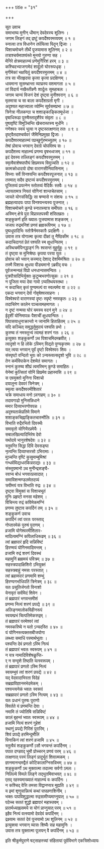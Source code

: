 +++
title = "३१"

+++

सूत उवाच  
समाभाष्य मुनीन् धीमान् देवदेवस्य शूलिनः ।  
जगाम लिङ्गं तद् द्रष्टुं कपर्देश्वरमव्ययम् ॥ १ ॥  
स्नात्वा तत्र विधानेन तर्पयित्वा पितॄन् द्विजाः ।  
पिशाचमोचने तीर्थे पूजयामास शूलिनम् ॥ २ ॥  
तत्राश्चर्यमपश्यंस्ते मुनयो गुरुणा सह ।  
मेनिरे क्षेत्रमाहात्म्यं प्रणेमुर्गिरिशं हरम् ॥ ३ ॥  
कश्चिदभ्याजगामेदं शार्दूलो घोररूपधृक् ।  
मृगीमेकां भक्षयितुं कपर्देश्वरमुत्तमम् ॥ ४ ॥  
तत्र सा भीतहृदया कृत्वा कृत्वा प्रदक्षिणम् ।  
धावमाना सुसम्भ्रान्ता व्याघ्रस्य वशमागता ॥ ५ ॥  
तां विदार्य नखैस्तीक्ष्णैः शार्दूलः सुमहाबलः ।  
जगाम चान्यं विजनं देशं दृष्ट्वा मुनीश्वरान् ॥ ६ ॥  
मृतमात्रा च सा बाला कपर्देशाग्रतो मृगी ।  
अदृश्यत महाज्वाला व्योम्नि सूर्यसमप्रभा ॥ ७ ॥  
त्रिनेत्रा नीलकण्ठा च शशाङ्काङ्कितमूर्धजा ।  
वृषाधिरूढा पुरुषैस्तादृशैरेव संवृता ॥ ८ ॥  
पुष्पवृष्टिं विमुञ्चिन्ति खेचरास्तस्य मूर्धनि ।  
गणेश्वरः स्वयं भूत्वा न दृष्टस्तत्क्षणात् ततः ॥ ९ ॥  
दृष्ट्वैतदाश्चर्यवरं जैमिनिप्रमुखा द्विजाः ।  
कपर्देश्वरमाहात्म्यं पप्रच्छुर्गुरुमच्युतम् ॥ १० ॥  
तेषां प्रोवाच भगवान् देवाग्रे चोपविश्य सः ।  
कपर्देशस्य माहात्म्यं प्रणम्य वृषभध्वजम् ॥ ११ ॥  
इदं देवस्य तल्लिङ्गं कपर्दोश्वरमुत्तमम् ।  
स्मृत्वैवाशेषपापौघं क्षिप्रमस्य विमुञ्चति ॥ १२ ॥  
कामक्रोधादयो दोषा वाराणसीनिवासिनाम् ।  
विघ्नाः सर्वे विनश्यन्ति कपर्देश्वरपूजनात् ॥ १३ ॥  
तस्मात् सदैव द्रष्टव्यं कपर्देश्वरमुत्तमम् ।  
पूजितव्यं प्रयत्नेन स्तोतव्यं वैदिकैः स्तवैः ॥ १४ ॥  
ध्यायतामत्र नियतं योगिनां शान्तचेतसाम् ।  
जायते योगसंसिद्धिः सा षण्मासे न संशयः ॥ १५ ॥  
ब्रह्महत्यादयः पापा विनश्यन्त्यस्य पूजनात् ।  
पिशाचमोचने कुण्डे स्नातस्यात्र समीपतः ॥ १६ ॥  
अस्मिन् क्षेत्रे पुरा विप्रास्तपस्वी शंसितव्रतः ।  
शङ्कुकर्ण इति ख्यातः पूजयामास शङ्करम् ।  
जजाप रुद्रमनिशं प्रणवं ब्रह्मरूपिणम् ॥ १७ ॥  
पुष्पधूपादिभिः स्तोत्रैर्नमस्कारैः प्रदक्षिणैः ।  
उवास तत्र योगात्मा कृत्वा दीक्षां तु नैष्ठिकीम ॥ १८ ॥  
कदाचिदागतं प्रेतं पश्यति स्म क्षुधान्वितम् ।  
अस्थिचर्मपिनद्धाङ्गं निः श्वसन्तं मुहुर्मुहुः ॥ १९ ॥  
तं दृष्ट्वा स मुनिश्रेष्ठः कृपया परया युतः ।  
प्रोवाच को भवान् कस्माद् देशाद् देशमिमंश्रितः ॥ २० ॥  
तस्मै पिशाचः क्षुधया पीड्यमानो ऽब्रवीद् वचः ।  
पूर्वजन्मन्यहं विप्रो धनधान्यसमन्वितः ।  
पुत्रपौत्रादिभिर्युक्तः कुटुम्बभरणोत्सुकः ॥ २१ ॥  
न पूजिता मया देवा गावो ऽप्यतिथयस्तथा ।  
न कदाचित् कृतं पुण्यमल्पं वा स्वल्पमेव वा ॥ २२ ॥  
एकदा भगवान् देवो गोवृषेश्वरवाहनः ।  
विश्वेश्वरो वाराणस्यां दृष्टः स्पृष्टे नमस्कृतः ॥ २३ ॥  
तदाचिरेण कालेन पञ्चत्वमहमागतः ।  
न दृष्टं नन्मया घोरं यमस्य वदनं मुने ॥ २४ ॥  
ईदृशीं योनिमापन्नः पैशाचीं क्षुधयान्वितः ।  
पिपासयाधुनाक्रान्तो न जानामि हिताहितम् ॥ २५ ॥  
यदि कञ्चित् समुद्धर्तुमुपायं पश्यसि प्रभो ।  
कुरुष्व तं नमस्तुभ्यं त्वामहं शरणं गतः ॥ २६ ॥  
इत्युक्तः शङ्कुकर्णो ऽथ पिशाचमिदमब्रवीत् ।  
त्वादृशो न हि लोके ऽस्मिन् विद्यते पुण्यकृत्तमः ॥ २७ ॥  
यत् त्वया भगवान् पूर्वं दृष्टो विश्वेश्वरः शिवः ।  
संस्पृष्टो वन्दितो भूयः को ऽन्यस्त्वत्सदृशो भुवि ॥ २८ ॥  
तेन कर्मविपाकेन देशमेतं समागतः ।  
स्नानं कुरुष्व शीघ्रं त्वमस्मिन् कुण्डे समाहितः ।  
येनेमां कुत्सितां योनिं क्षिप्रमेव प्रहास्यसि ॥ २९ ॥  
स एवमुक्तो मुनिना पिशाचो  
दयालुना देववरं त्रिनेत्रम् ।  
स्मृत्वा कपर्देश्वरमीशितारं  
चक्रे समाधाय मनो ऽवगाहम् ॥ ३० ॥  
तदावगाढो मुनिसन्निधाने  
ममार दिव्याभरणोपपन्नः ।  
अदृश्यतार्कप्रतिमे विमाने  
शशाङ्कचिह्नाङ्कितचारुमौलिः ॥ ३१ ॥  
विभाति रुद्रैरभितो दिवस्थैः  
समावृतो योगिभैरप्रमेयैः ।  
सबालखिल्यादिभिरेष देवो  
यथोदये भानुरशेषदेवः ॥ ३२ ॥  
स्तुवन्ति सिद्धा दिवि देवसङ्घा  
नृत्यन्ति दिव्याप्सरसो ऽभिरामाः ।  
मुञ्चन्ति वृष्टिं कुसुमाम्बुमिश्रां  
गन्धर्वविद्याधरकिन्नराद्याः ॥ ३३ ॥  
संस्तूयमानो ऽथ मुनीन्द्रसङ्घै-  
रवाप्य बोधं भगवात्प्रसादात् ।  
समाविशन्मण्डलमेतदग्र्यं  
त्रयीमयं यत्र विभाति रुद्रः ॥ ३४ ॥  
दृष्ट्वा विमुक्तं स पिशाचभूतं  
मुनिः प्रहृष्टो मनसा महेशम् ।  
विचिन्त्य रुद्रं कविमेकमग्निं  
प्रणम्य तुष्टाव कपर्दिनं तम् ॥ ३५ ॥  
शङ्कुकर्ण उवाच  
कपर्दिनं त्वां परतः परस्ताद्  
गोप्तारमेकं पुरुषं पुराणम् ।  
व्रजामि योगेश्वरमीशितार-  
मादित्यमग्निं कपिलाधिरूढम् ॥ ३६ ॥  
त्वां ब्रह्मपारं हृदि सन्निविष्टं  
हिरण्मयं योगिनमादिमन्तम् ।  
व्रजामि रुद्रं शरणं दिवस्थं  
महामुनिं ब्रह्ममयं पवित्रम् ॥ ३७ ॥  
सहस्त्रपादाक्षिशिरो ऽभियुक्तं  
सहस्त्रबाहुं नमसः परस्तात् ।  
त्वां ब्रहामपारं प्रणमामि शम्भुं  
हिरण्यगर्भाधिपतिं त्रिनेत्रम् ॥ ३८ ॥  
यतः प्रसूतिर्जगतो विनाशो  
येनावृतं सर्वमिदं शिवेन ।  
तं ब्रह्मपारं भगवन्तमीशं  
प्रणम्य नित्यं शरणं प्रपद्ये ॥ ३९ ॥  
अलिङ्गमालोकविहीनरूपं  
स्वयम्प्रभं चित्पतिमेकरुद्रम् ।  
तं ब्रह्मपारं परमेश्वरं त्वां  
नमस्करिष्ये न यतो ऽन्यदस्ति ॥ ४० ॥  
यं योगिनस्त्यक्तसबीजयोगा  
लब्ध्वा समाधिं परमार्थभूताः ।  
पश्यन्ति देवं प्रणतो ऽस्मि नित्यं  
तं ब्रह्मपारं भवतः स्वरूपम् ॥ ४१ ॥  
न यत्र नामादिविशेषकॢप्ति-  
र् न सन्दृशे तिष्ठति यत्स्वरूपम् ।  
तं ब्रह्मपारं प्रणतो ऽस्मि नित्यं  
स्वयम्भुवं त्वां शरणं प्रपद्ये ॥ ४२ ॥  
यद् वेदवादाभिरता विदेहं  
सब्रह्मविज्ञानमभेदमेकम् ।  
पश्यन्त्यनेकं भवतः स्वरूपं  
सब्रह्मपारं प्रणतो ऽस्मि नित्यम् ॥ ४३ ॥  
यतः प्रधानं पुरुषः पुराणो  
विवर्तते यं प्रणमन्ति देवाः ।  
नमामि तं ज्योतिषि सन्निविष्टं  
कालं बृहन्तं भवतः स्वरूपम् ॥ ४४ ॥  
व्रजामि नित्यं शरणं गुहेशं  
स्थाणुं प्रपद्ये गिरिशं पुरारिम् ।  
शिवं प्रपद्ये हरमिन्दुमौलिं  
पिनाकिनं त्वां शरणं व्रजामि ॥ ४५ ॥  
स्तुत्वैवं शङ्कुकर्णो ऽसौ भगवन्तं कपर्दिनम् ।  
पपात दण्डवद् भूमौ प्रोच्चरन् प्रणवं परम् ॥ ४६ ॥  
तत्क्षणात् परमं लिङ्गं प्रादुर्भूतं शिवात्मकम् ।  
ज्ञानमानन्दमद्वैतं कोटिकालाग्निसन्निभम् ॥ ४७ ॥  
शङ्कुकर्णो ऽथ मुक्तात्मा तदात्मा सर्वगो ऽमलः ।  
निलिल्ये विमले लिङ्गे तद्भुतमिवाभवत् ॥ ४८ ॥  
एतद् रहस्यमाख्यातं माहात्म्यं वः कपर्दिनः ।  
न कश्चिद् वेत्ति तमसा विद्वानप्यत्र मुह्यति ॥ ४९ ॥  
य इमां शृणुयान्नित्यं कथां पापप्रणाशिनीम् ।  
भक्तः पापविशुद्धात्मा रुद्रसामीप्यमाप्नुयात् ॥ ५० ॥  
पठेच्च सततं शुद्धो ब्रह्मपारं महास्तवम् ।  
प्रातर्मध्याह्नसमये स योगं प्राप्नुयात् परम् ॥ ५१ ॥  
इहैव नित्यं वत्स्यामो देवदेवं कपर्दिनम् ।  
द्रक्ष्यामः सततं देवं पूजयामो ऽथ शूलिनम् ॥ ५२ ॥  
इत्युक्त्वा भगवान् व्यासः शिष्यैः सह महामुनिः ।  
उवास तत्र युक्तात्मा पूजयन् वै कपर्दिनम् ॥ ५३ ॥  
    
इति श्रीकूर्मपुराणे षट्साहस्त्र्यां संहितायां पूर्वविभागे एकत्रिशोध्यायः
